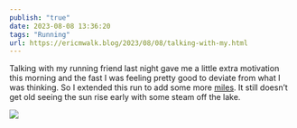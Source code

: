 ```yaml
---
publish: "true"
date: 2023-08-08 13:36:20
tags: "Running"
url: https://ericmwalk.blog/2023/08/08/talking-with-my.html
---
```


Talking with my running friend last night gave me a little extra motivation this morning and the fast I was feeling pretty good to deviate from what I was thinking. So I extended this run to add some more [miles](https://strava.com/activities/9606067827).  It still doesn’t get old seeing the sun rise early with some steam off the lake.

![](https://ericmwalk.blog/uploads/2023/df22188e-4874-45e3-8837-aa27daf7bde5.jpg)